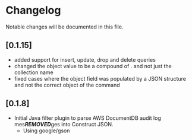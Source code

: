 # Changelog
Notable changes will be documented in this file.

## [0.1.15]
- added support for insert, update, drop and delete queries
- changed the object value to be a compound of <database>.<collection> and not just the collection name
- fixed cases where the object field was populated by a JSON structure and not the correct object of the command

## [0.1.8]
- Initial Java filter plugin to parse AWS DocumentDB audit log mes***REMOVED***ges into Construct JSON.
  - Using google/gson
